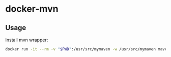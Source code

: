# docker-mvn

## Usage

Install mvn wrapper:

```sh
docker run -it --rm -v "$PWD":/usr/src/mymaven -w /usr/src/mymaven maven mvn -N io.takari:maven:wrapper
```
